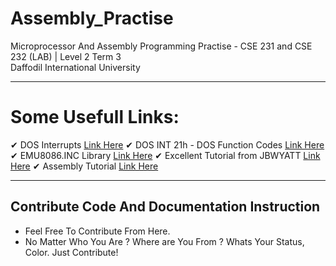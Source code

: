 # Assembly_Practise
Microprocessor And Assembly Programming Practise - CSE 231 and CSE 232 (LAB) | Level 2 Term 3
</br> Daffodil International University 

<hr> 

# Some Usefull Links:

✔ DOS Interrupts [Link Here](https://www.csc.depauw.edu/~bhoward/asmtut/asmtut12.html)
✔ DOS INT 21h - DOS Function Codes [Link Here](http://spike.scu.edu.au/~barry/interrupts.html)
✔ EMU8086.INC Library [Link Here](https://jbwyatt.com/253/emu/asm_tutorial_05.html)
✔ Excellent Tutorial from JBWYATT [Link Here](https://jbwyatt.com/253/emu/)
✔ Assembly Tutorial [Link Here](http://faculty.kfupm.edu.sa/COE/shazli/coe205/Help/)




<hr>

## Contribute Code And Documentation Instruction
 - Feel Free To Contribute From Here.
 - No Matter Who You Are ? Where are You From ? Whats Your Status, Color. Just Contribute! 

